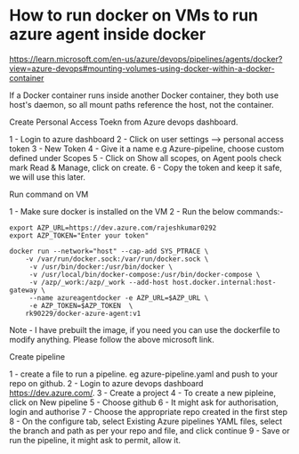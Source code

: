 # How to run docker on VMs to run azure agent inside docker


https://learn.microsoft.com/en-us/azure/devops/pipelines/agents/docker?view=azure-devops#mounting-volumes-using-docker-within-a-docker-container

 If a Docker container runs inside another Docker container, they both use host's daemon, so all mount paths reference the host, not the container.
 
Create Personal Access Toekn from Azure devops dashboard. 

1 - Login to azure dashboard
2 - Click on user settings --> personal access token
3 - New Token 
4 - Give it a name e.g Azure-pipeline, choose custom defined under Scopes
5 - Click on Show all scopes, on Agent pools check mark Read & Manage, click on create.
6 - Copy the token and keep it safe, we will use this later.


Run command on VM

1 - Make sure docker is installed on the VM
2 - Run the below commands:-

```shell
export AZP_URL=https://dev.azure.com/rajeshkumar0292
export AZP_TOKEN="Enter your token"

docker run --network="host" --cap-add SYS_PTRACE \
	-v /var/run/docker.sock:/var/run/docker.sock \
	 -v /usr/bin/docker:/usr/bin/docker \
	 -v /usr/local/bin/docker-compose:/usr/bin/docker-compose \
	 -v /azp/_work:/azp/_work --add-host host.docker.internal:host-gateway \
	 --name azureagentdocker -e AZP_URL=$AZP_URL \
	 -e AZP_TOKEN=$AZP_TOKEN  \
	rk90229/docker-azure-agent:v1
```


Note - I have prebuilt the image, if you need you can use the dockerfile to modify anything. Please follow the above microsoft link.


Create pipeline

1 - create a file to run a pipeline. eg azure-pipeline.yaml and push to your repo on github.
2 - Login to azure devops dashboard https://dev.azure.com/.
3 - Create a project
4 - To create a new pipleine, click on New pipeline
5 - Choose github
6 - It might ask for authorisation, login and authorise
7 - Choose the appropriate repo created in the first step
8 - On the configure tab, select Existing Azure pipelines YAML files, select the branch and path as per your repo and file, and click continue
9 - Save or run the pipeline, it might ask to permit, allow it.

